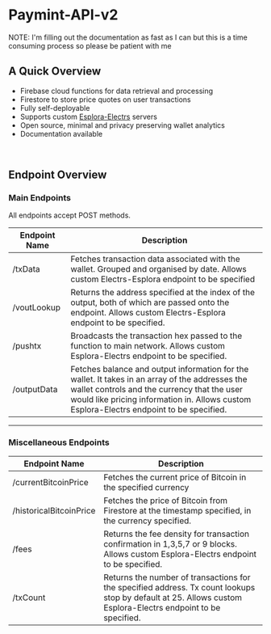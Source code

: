 # Paymint-API-v2

NOTE: I'm filling out the documentation as fast as I can but this is a time consuming process so please be patient with me

## A Quick Overview

- Firebase cloud functions for data retrieval and processing
- Firestore to store price quotes on user transactions
- Fully self-deployable
- Supports custom [Esplora-Electrs](https://github.com/Blockstream/electrs) servers
- Open source, minimal and privacy preserving wallet analytics
- Documentation available

</br>

## Endpoint Overview

### Main Endpoints

All endpoints accept POST methods.

| Endpoint Name | Description                                                                                                                                                                                                                                |
| ------------- | ------------------------------------------------------------------------------------------------------------------------------------------------------------------------------------------------------------------------------------------ |
| /txData       | Fetches transaction data associated with the wallet. Grouped and organised by date. Allows custom Electrs-Esplora endpoint to be specified                                                                                                 |
| /voutLookup   | Returns the address specified at the index of the output, both of which are passed onto the endpoint. Allows custom Electrs-Esplora endpoint to be specified.                                                                              |
| /pushtx       | Broadcasts the transaction hex passed to the function to main network. Allows custom Esplora-Electrs endpoint to be specified.                                                                                                             |
| /outputData   | Fetches balance and output information for the wallet. It takes in an array of the addresses the wallet controls and the currency that the user would like pricing information in. Allows custom Esplora-Electrs endpoint to be specified. |

---

### Miscellaneous Endpoints

| Endpoint Name           | Description                                                                                                                                                   |
| ----------------------- | ------------------------------------------------------------------------------------------------------------------------------------------------------------- |
| /currentBitcoinPrice    | Fetches the current price of Bitcoin in the specified currency                                                                                                |
| /historicalBitcoinPrice | Fetches the price of Bitcoin from Firestore at the timestamp specified, in the currency specified.                                                            |
| /fees                   | Returns the fee density for transaction confirmation in 1,3,5,7 or 9 blocks. Allows custom Esplora-Electrs endpoint to be specified.                          |
| /txCount                | Returns the number of transactions for the specified address. Tx count lookups stop by default at 25. Allows custom Esplora-Electrs endpoint to be specified. |

</br>
